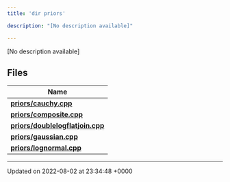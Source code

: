 ```yaml
---
title: 'dir priors'

description: "[No description available]"

---
```







[No description available]

## Files

| Name           |
| -------------- |
| **[priors/cauchy.cpp](/documentation/code/colliderbit_development/files/cauchy_8cpp/#file-cauchy.cpp)**  |
| **[priors/composite.cpp](/documentation/code/colliderbit_development/files/composite_8cpp/#file-composite.cpp)**  |
| **[priors/doublelogflatjoin.cpp](/documentation/code/colliderbit_development/files/doublelogflatjoin_8cpp/#file-doublelogflatjoin.cpp)**  |
| **[priors/gaussian.cpp](/documentation/code/colliderbit_development/files/gaussian_8cpp/#file-gaussian.cpp)**  |
| **[priors/lognormal.cpp](/documentation/code/colliderbit_development/files/lognormal_8cpp/#file-lognormal.cpp)**  |






-------------------------------

Updated on 2022-08-02 at 23:34:48 +0000
